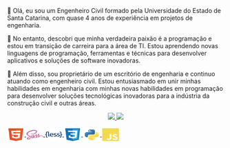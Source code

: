 👋 Olá, eu sou um Engenheiro Civil formado pela Universidade do Estado de Santa Catarina, com quase 4 anos de experiência em projetos de engenharia.

👀 No entanto, descobri que minha verdadeira paixão é a programação e estou em transição de carreira para a área de TI. Estou aprendendo novas linguagens de programação, ferramentas e técnicas para desenvolver aplicativos e soluções de software inovadoras.

🌱 Além disso, sou proprietário de um escritório de engenharia e continuo atuando como engenheiro civil. Estou entusiasmado em unir minhas habilidades em engenharia com minhas novas habilidades em programação para desenvolver soluções tecnológicas inovadoras para a indústria da construção civil e outras áreas.

<div align="center">
  <a href="https://github.com/aweinfurter">
  <img height="180em" src="https://github-readme-stats.vercel.app/api?username=aweinfurter&show_icons=true&theme=dracula&include_all_commits=true&count_private=true"/>
  <img height="180em" src="https://github-readme-stats.vercel.app/api/top-langs/?username=aweinfurter&layout=compact&langs_count=7&theme=dracula"/>
</div>
<div style="display: inline_block"><br>
  <img align="center" alt="HTML5" height="30" width="40" src="https://raw.githubusercontent.com/devicons/devicon/master/icons/html5/html5-original.svg">
  <img align="center" alt="Sass" height="30" width="40" src="https://raw.githubusercontent.com/devicons/devicon/master/icons/sass/sass-original.svg">
  <img align="center" alt="Less" height="30" width="40" src="https://raw.githubusercontent.com/devicons/devicon/master/icons/less/less-plain-wordmark.svg">
  <img align="center" alt="CSS3" height="30" width="40" src="https://raw.githubusercontent.com/devicons/devicon/master/icons/css3/css3-original.svg">
  <img align="center" alt="Python" height="30" width="40" src="https://raw.githubusercontent.com/devicons/devicon/master/icons/python/python-original.svg">
  <img align="center" alt="JavaScript" height="30" width="40" src="https://raw.githubusercontent.com/devicons/devicon/master/icons/javascript/javascript-plain.svg">
</div>

<!--
**aweinfurter/aweinfurter** is a ✨ _special_ ✨ repository because its `README.md` (this file) appears on your GitHub profile.

Here are some ideas to get you started:

- 🔭 I’m currently working on ...
- 🌱 I’m currently learning ...
- 👯 I’m looking to collaborate on ...
- 🤔 I’m looking for help with ...
- 💬 Ask me about ...
- 📫 How to reach me: ...
- 😄 Pronouns: ...
- ⚡ Fun fact: ...
-->
